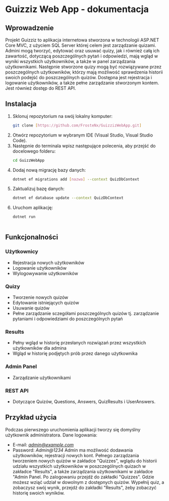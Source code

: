 # Guizziz Web App - dokumentacja

## Wprowadzenie
Projekt Guizziz to aplikacja internetowa stworzona w technologii ASP.NET Core MVC, z użyciem SQL Server której celem jest zarządzanie quizami. Admini mogą tworzyć, edytować oraz usuwać quizy, jak i również całą ich zawartość, dotyczącą poszczególnych pytań i odpowiedzi, mają wgląd w wyniki wszystkich użytkowników, a także w panel zarządzania użytkownikami. Następnie stworzone quizy mogą być rozwiązywane przez poszczególnych użytkowników, którzy mają możliwość sprawdzenia historii swoich podejść do poszczególnych quizów. Dostępna jest rejestracja i logowanie użytkowników, a także pełne zarządzanie stworzonym kontem. Jest również dostęp do REST API.
## Instalacja
1. Sklonuj repozytorium na swój lokalny komputer:
   ```sh
   git clone [https://github.com/FrosteNx/GuizzizWebApp.git]
2. Otwórz repozytorium w wybranym IDE (Visual Studio, Visual Studio Code).
3. Następnie do terminala wpisz następujące polecenia, aby przejść do docelowego folderu:
   ```sh
   cd GuizzWebApp
4. Dodaj nową migrację bazy danych:
   ```sh
   dotnet ef migrations add [nazwa] --context QuizDbContext
5. Zaktualizuj bazę danych:
   ```sh
   dotnet ef database update --context QuizDbContext
6. Uruchom aplikację:
   ```sh
   dotnet run
     
## Funkcjonalności
### Użytkownicy
- Rejestracja nowych użytkowników
- Logowanie użytkowników
- Wylogowywanie użytkowników
### Quizy
- Tworzenie nowych quizów
- Edytowanie istniejących quizów
- Usuwanie quizów
- Pełne zarządzanie sczegółami poszczególnych quizów tj. zarządzanie pytaniami i odpowiedziami do poszczególnych pytań
### Results
- Pełny wgląd w historię przesłanych rozwiązań przez wszystkich użytkowników dla admina
- Wgląd w historię podjętych prób przez danego użytkownika
### Admin Panel
- Zarządzanie użytkownikami
### REST API
- Dotyczące Quizów, Questions, Answers, QuizResults i UserAnswers.

## Przykład użycia 
Podczas pierwszego uruchomienia aplikacji tworzy się domyślny użytkownik administratora. Dane logowania:
- E-mail: *admin@example.com*
- Password: *Admin@1234*
Admin ma możliwość dodawania użytkowników, rejestracji nowych kont. Pełnego zarządzania tworzeniem nowych quizów w zakładce "Quizzes", wglądu do historii udziału wszystkich użytkowników w poszczególnych quizach w zakładce "Results", a także zarządzania użytkownikami w zakładce "Admin Panel.
Po zalogowaniu przejdź do zakładki "Quizzes". Gdzie możesz wziąć udział w dowolnym z dostępnych quizów. Wypełnij quiz, a zobaczysz swój wynik, przejdź do zakładki "Results", żeby zobaczyć historię swoich wyników.
